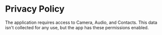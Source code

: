 # Privacy Policy
The application requires access to Camera, Audio, and Contacts. This data isn't collected for any use, but the app has these permissions enabled.
